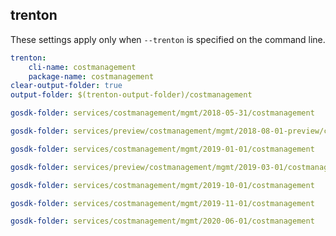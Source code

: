 
## trenton

These settings apply only when `--trenton` is specified on the command line.

``` yaml $(trenton)
trenton:
    cli-name: costmanagement
    package-name: costmanagement
clear-output-folder: true
output-folder: $(trenton-output-folder)/costmanagement
```

``` yaml $(tag) == 'package-2018-05' && $(trenton)
gosdk-folder: services/costmanagement/mgmt/2018-05-31/costmanagement
```

``` yaml $(tag) == 'package-2018-08-preview' && $(trenton)
gosdk-folder: services/preview/costmanagement/mgmt/2018-08-01-preview/costmanagement
```

``` yaml $(tag) == 'package-2019-01' && $(trenton)
gosdk-folder: services/costmanagement/mgmt/2019-01-01/costmanagement
```

``` yaml $(tag) == 'package-preview-2019-03' && $(trenton)
gosdk-folder: services/preview/costmanagement/mgmt/2019-03-01/costmanagement
```

``` yaml $(tag) == 'package-2019-10' && $(trenton)
gosdk-folder: services/costmanagement/mgmt/2019-10-01/costmanagement
```

``` yaml $(tag) == 'package-2019-11' && $(trenton)
gosdk-folder: services/costmanagement/mgmt/2019-11-01/costmanagement
```

``` yaml $(tag) == 'package-2020-06' && $(trenton)
gosdk-folder: services/costmanagement/mgmt/2020-06-01/costmanagement
```
